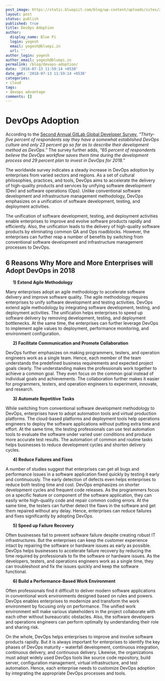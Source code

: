 ```yaml
---
post_image: https://static.bluepiit.com/blog/wp-content/uploads/sites/2/2018/07/DevOps-min.jpg
layout: post
status: publish
published: true
title: DevOps Adoption
author:
  display_name: Blue Pi
  login: yogesh
  email: yogesh@bluepi.in
  url: ''
author_login: yogesh
author_email: yogesh@bluepi.in
permalink: /blog/devops-adoption/
date: '2018-07-13 11:59:14 +0530'
date_gmt: '2018-07-13 11:59:14 +0530'
categories:
- cloud
tags: 
- devops advantage
comments: []
---
```

# DevOps Adoption
<p> According to the <a href="https://about.gitlab.com/press/releases/2018-03-07-global-developer-report-2018-released.html"> Second Annual GitLab Global Developer Survey</a>,<i> &ldquo;Thirty-five percent of respondents say they have a somewhat established DevOps culture and only 23 percent go so far as to describe their development method as DevOps.&rdquo;</i> The survey further adds, <i> &ldquo;65 percent of respondents believe the DevOps workflow saves them time during the development process and 29 percent plan to invest in DevOps for 2018.&rdquo; </i></p>
<p> The worldwide survey indicates a steady increase in DevOps adoption by enterprises from varied sectors and regions. As a set of cultural philosophies, practices, and tools, DevOps aims to accelerate the delivery of high-quality products and services by unifying software development (Dev) and software operations (Ops). Unlike conventional software development and infrastructure management methodology, DevOps emphasizes on a unification of software development, testing, and deployment activities.</p>
<p> The unification of software development, testing, and deployment activities enable enterprises to improve and evolve software products rapidly and efficiently. Also, the unification leads to the delivery of high-quality software products by eliminating common QA and Ops roadblocks. However, the enterprises can further reap a number of benefits by switching from conventional software development and infrastructure management processes to DevOps. </p>
<h2>6 Reasons Why More and More Enterprises will Adopt DevOps in 2018 </h2>
<ul><b> 1) Extend Agile Methodology </b></ul>
<p> Many enterprises adopt an agile methodology to accelerate software delivery and improve software quality. The agile methodology requires enterprises to unify software development and testing activities. DevOps extend agile methodology by integrating software development, testing, and deployment activities. The unification helps enterprises to speed up software delivery by removing development, testing, and deployment bottlenecks. At the same time, the enterprises can further leverage DevOps to implement agile values to deployment, performance monitoring, and environment configuration.</p>
<ul><b> 2) Facilitate Communication and Promote Collaboration </b></ul>
<p> DevOps further emphasizes on making programmers, testers, and operation engineers work as a single team. Hence, each member of the team understands the predefined business requirements and expected project goals clearly. The understanding makes the professionals work together to achieve a common goal. They even focus on the common goal instead of individual goals and achievements. The collaboration further makes it easier for programmers, testers, and operation engineers to experiment, innovate, and research. </p>
<ul><b> 3) Automate Repetitive Tasks </b></ul>
<p> While switching from conventional software development methodology to DevOps, enterprises have to adopt automation tools and virtual production platforms. The cloud-based platforms and deployment tools help operations engineers to deploy the software applications without putting extra time and effort. At the same time, the testing professionals can use test automation tools to evaluate the software under varied user conditions and produce more accurate test results. The automation of common and routine tasks helps businesses to reduce development cycles and shorten delivery cycles.</p>
<ul><b> 4) Reduce Failures and Fixes </b></ul>
<p> A number of studies suggest that enterprises can get all bugs and performance issues in a software application fixed quickly by testing it early and continuously. The early detection of defects even helps enterprises to reduce both testing time and cost. DevOps emphasizes on shorter development cycles and frequent code releases. As the programmers focus on a specific feature or component of the software application, they can easily write high-quality code and repair common coding errors. At the same time, the testers can further detect the flaws in the software and get them repaired without any delay. Hence, enterprises can reduce failures and fixes significantly by adopting DevOps. </p>
<ul><b> 5) Speed up Failure Recovery </b></ul>
<p> Often businesses fail to prevent software failure despite creating robust IT infrastructures. But the enterprises can keep the customer experience intact by repairing the software or hardware issues as early as possible. DevOps helps businesses to accelerate failure recovery by reducing the time required by professionals to fix the software or hardware issues. As the developers, testers, and operations engineers work as a single time, they can troubleshoot and fix the issues quickly and keep the software functional. </p>
<ul><b> 6) Build a Performance-Based Work Environment </b></ul>
<p> Often professionals find it difficult to deliver modern software applications in conventional work environments designed based on rules and powers. DevOps enables enterprises to modernize and transform the work environment by focusing only on performance. The unified work environment will make various stakeholders in the project collaborate with each other without bureaucratic obstacles. Also, the software developers and operations engineers can perform optimally by understanding their role and sharing risk. </p>
<p> On the whole, DevOps helps enterprises to improve and involve software products rapidly. But it is always important for enterprises to identify the key phases of DevOps maturity &ndash; waterfall development, continuous integration, continuous delivery, and continuous delivery. Likewise, the organizations must adopt widely used DevOps tools like source code repository, build server, configuration management, virtual infrastructure, and test automation. Hence, each enterprise needs to customize DevOps adoption by integrating the appropriate DevOps processes and tools. </p>
